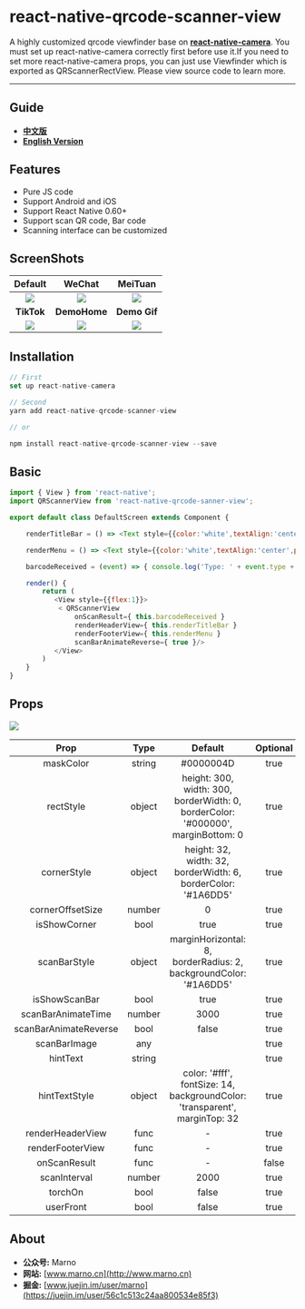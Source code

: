 # react-native-qrcode-scanner-view

A highly customized qrcode viewfinder base on **[react-native-camera](https://github.com/react-native-community/react-native-camera)**. You must set up react-native-camera correctly first before use it.If you need to set more react-native-camera props, you can just use Viewfinder which is exported as QRScannerRectView. Please view source code to learn more.

----

## Guide

- [**中文版**](https://github.com/MarnoDev/AC-QRCode-RN/blob/master/README_CN.md)
- [**English Version**](https://github.com/MarnoDev/AC-QRCode-RN/blob/master/README.md)

## Features

- Pure JS code
- Support Android and iOS
- Support React Native 0.60+
- Support scan QR code, Bar code
- Scanning interface can be customized

## ScreenShots

| **Default**  | **WeChat** |  **MeiTuan**  |
| :----------: | :--------: | :-----------: |
|![](https://github.com/MarnoDev/AC-QRCode-RN/blob/master/screenshots/default.jpg)|![](https://github.com/MarnoDev/AC-QRCode-RN/blob/master/screenshots/wechat.jpg)|![](https://github.com/MarnoDev/AC-QRCode-RN/blob/master/screenshots/meituan.jpg)|
| **TikTok**  | **DemoHome** | **Demo Gif** |
|![](https://github.com/MarnoDev/AC-QRCode-RN/blob/master/screenshots/tiktok.jpg)|![](https://github.com/MarnoDev/AC-QRCode-RN/blob/master/screenshots/demo.jpg)|![](https://github.com/MarnoDev/AC-QRCode-RN/blob/master/screenshots/video.gif)|

## Installation

```JavaSCript
// First
set up react-native-camera

// Second
yarn add react-native-qrcode-scanner-view

// or

npm install react-native-qrcode-scanner-view --save
```

## Basic

```JavaScript
import { View } from 'react-native';
import QRScannerView from 'react-native-qrcode-sanner-view';

export default class DefaultScreen extends Component {

    renderTitleBar = () => <Text style={{color:'white',textAlign:'center',padding:16}}>Title</Text>

    renderMenu = () => <Text style={{color:'white',textAlign:'center',padding:16}}>Menu</Text>

    barcodeReceived = (event) => { console.log('Type: ' + event.type + '\nData: ' + event.data) };

    render() {
        return (
           <View style={{flex:1}}>
            < QRScannerView
                onScanResult={ this.barcodeReceived }
                renderHeaderView={ this.renderTitleBar }
                renderFooterView={ this.renderMenu }
                scanBarAnimateReverse={ true }/>
           </View>
        )
    }
}
```

## Props

![](https://github.com/MarnoDev/AC-QRCode-RN/blob/master/screenshots/props.png)

|Prop|Type|Default|Optional|
| :-------------------: | :----: | :----------------------------------------------------------------------------------------------: | :---: |
|       maskColor       | string |                                            #0000004D                                             | true  |
|       rectStyle       | object | height: 300, <br>width: 300, <br>borderWidth: 0, <br>borderColor: '#000000', <br>marginBottom: 0 | true  |
|      cornerStyle      | object |            height: 32, <br>width: 32, <br>borderWidth: 6, <br>borderColor: '#1A6DD5'             | true  |
|   cornerOffsetSize    | number |                                                0                                                 | true  |
|     isShowCorner      |  bool  |                                               true                                               | true  |
|     scanBarStyle      | object |             marginHorizontal: 8, <br>borderRadius: 2, <br>backgroundColor: '#1A6DD5'             | true  |
|     isShowScanBar     |  bool  |                                               true                                               | true  |
|  scanBarAnimateTime   | number |                                               3000                                               | true  |
| scanBarAnimateReverse |  bool  |                                              false                                               | true  |
|     scanBarImage      |  any   |                                                                                                  | true  |
|       hintText        | string |                                                                                                  | true  |
|     hintTextStyle     | object |      color: '#fff', <br>fontSize: 14, <br>backgroundColor: 'transparent', <br>marginTop: 32      | true  |
|   renderHeaderView    |  func  |                                                -                                                 | true  |
|   renderFooterView    |  func  |                                                -                                                 | true  |
|     onScanResult      |  func  |                                                -                                                 | false |
|     scanInterval      | number |                                               2000                                               | true  |
|        torchOn        |  bool  |                                              false                                               | true  |
|       userFront       |  bool  |                                              false                                               | true  |

## About

- **公众号:** Marno
- **网站:** [www.marno.cn](http://www.marno.cn)
- **掘金:** [www.juejin.im/user/marno](https://juejin.im/user/56c1c513c24aa800534e85f3)
